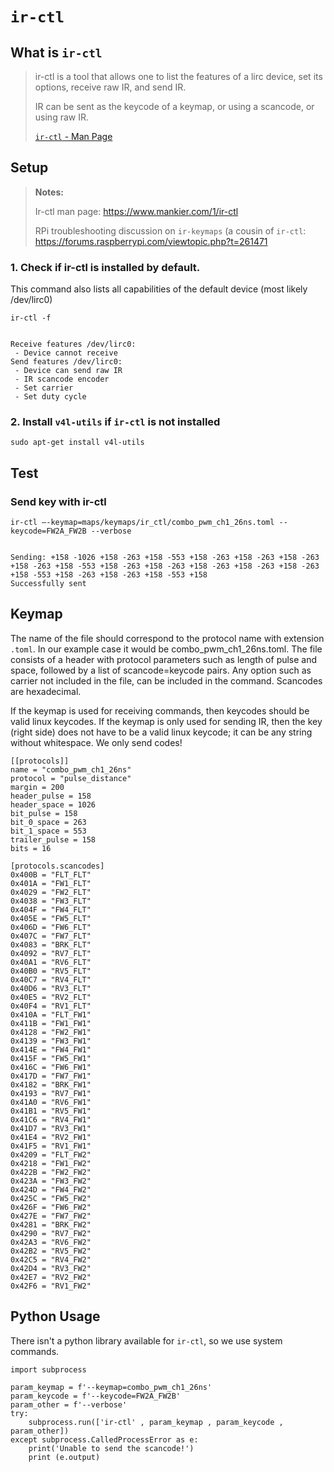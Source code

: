 # <code>ir-ctl</code>
## What is <code>ir-ctl</code>
> ir-ctl is a tool that allows one to list the features of a lirc device, set its options, receive raw IR, and send IR.
>
> IR can be sent as the keycode of a keymap, or using a scancode, or using raw IR.
> 
> [<code>ir-ctl</code> - Man Page](https://www.mankier.com/1/ir-ctl)

## Setup
> **Notes:**
>
> Ir-ctl man page: https://www.mankier.com/1/ir-ctl
> 
> RPi troubleshooting discussion on <code>ir-keymaps</code> (a cousin of <code>ir-ctl</code>: https://forums.raspberrypi.com/viewtopic.php?t=261471

### 1. Check if ir-ctl is installed by default.
This command also lists all capabilities of the default device (most likely /dev/lirc0)
```
ir-ctl -f
```
<code>
Receive features /dev/lirc0:
 - Device cannot receive
Send features /dev/lirc0:
 - Device can send raw IR
 - IR scancode encoder
 - Set carrier
 - Set duty cycle
</code>

### 2. Install <code>v4l-utils</code> if <code>ir-ctl</code> is not installed
```
sudo apt-get install v4l-utils
```

## Test
### Send key with ir-ctl
```
ir-ctl –-keymap=maps/keymaps/ir_ctl/combo_pwm_ch1_26ns.toml --keycode=FW2A_FW2B --verbose
```
<code>
Sending: +158 -1026 +158 -263 +158 -553 +158 -263 +158 -263 +158 -263 +158 -263 +158 -553 +158 -263 +158 -263 +158 -263 +158 -263 +158 -263 +158 -553 +158 -263 +158 -263 +158 -553 +158
Successfully sent
</code>

## Keymap
The name of the file should correspond to the protocol name with extension <code>.toml</code>. In our example case it would be combo_pwm_ch1_26ns.toml. The file consists of a header with protocol parameters such as length of pulse and space, followed by a list of scancode=keycode pairs. Any option such as carrier not included in the file, can be included in the command. Scancodes are hexadecimal. 

If the keymap is used for receiving commands, then keycodes should be valid linux keycodes. If the keymap is only used for sending IR, then the key (right side) does not have to be a valid linux keycode; it can be any string without whitespace. We only send codes!

```
[[protocols]]
name = "combo_pwm_ch1_26ns"
protocol = "pulse_distance"
margin = 200
header_pulse = 158
header_space = 1026
bit_pulse = 158
bit_0_space = 263
bit_1_space = 553
trailer_pulse = 158
bits = 16

[protocols.scancodes]
0x400B = "FLT_FLT"
0x401A = "FW1_FLT"
0x4029 = "FW2_FLT"
0x4038 = "FW3_FLT"
0x404F = "FW4_FLT"
0x405E = "FW5_FLT"
0x406D = "FW6_FLT"
0x407C = "FW7_FLT"
0x4083 = "BRK_FLT"
0x4092 = "RV7_FLT"
0x40A1 = "RV6_FLT"
0x40B0 = "RV5_FLT"
0x40C7 = "RV4_FLT"
0x40D6 = "RV3_FLT"
0x40E5 = "RV2_FLT"
0x40F4 = "RV1_FLT"
0x410A = "FLT_FW1"
0x411B = "FW1_FW1"
0x4128 = "FW2_FW1"
0x4139 = "FW3_FW1"
0x414E = "FW4_FW1"
0x415F = "FW5_FW1"
0x416C = "FW6_FW1"
0x417D = "FW7_FW1"
0x4182 = "BRK_FW1"
0x4193 = "RV7_FW1"
0x41A0 = "RV6_FW1"
0x41B1 = "RV5_FW1"
0x41C6 = "RV4_FW1"
0x41D7 = "RV3_FW1"
0x41E4 = "RV2_FW1"
0x41F5 = "RV1_FW1"
0x4209 = "FLT_FW2"
0x4218 = "FW1_FW2"
0x422B = "FW2_FW2"
0x423A = "FW3_FW2"
0x424D = "FW4_FW2"
0x425C = "FW5_FW2"
0x426F = "FW6_FW2"
0x427E = "FW7_FW2"
0x4281 = "BRK_FW2"
0x4290 = "RV7_FW2"
0x42A3 = "RV6_FW2"
0x42B2 = "RV5_FW2"
0x42C5 = "RV4_FW2"
0x42D4 = "RV3_FW2"
0x42E7 = "RV2_FW2"
0x42F6 = "RV1_FW2"
```

## Python Usage
There isn't a python library available for <code>ir-ctl</code>, so we use system commands.
```
import subprocess

param_keymap = f'--keymap=combo_pwm_ch1_26ns'
param_keycode = f'--keycode=FW2A_FW2B'
param_other = f'--verbose'
try: 
    subprocess.run(['ir-ctl' , param_keymap , param_keycode , param_other])
except subprocess.CalledProcessError as e:
    print('Unable to send the scancode!')
    print (e.output)
```
